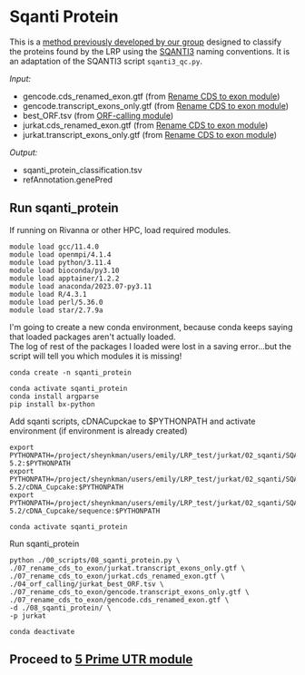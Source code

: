 # Sqanti Protein
This is a [method previously developed by our group](https://github.com/sheynkman-lab/Long-Read-Proteogenomics/tree/main/modules/sqanti_protein) designed to classify the proteins found by the LRP using the [SQANTI3](https://github.com/ConesaLab/SQANTI3) naming conventions. It is an adaptation of the SQANTI3 script `sqanti3_qc.py`. <br />

_Input:_ <br />
- gencode.cds_renamed_exon.gtf (from [Rename CDS to exon module](https://github.com/efwatts/LRP_Troubleshooting/tree/main/07_rename_cds_to_exon))
- gencode.transcript_exons_only.gtf (from [Rename CDS to exon module](https://github.com/efwatts/LRP_Troubleshooting/tree/main/07_rename_cds_to_exon))
- best_ORF.tsv (from [ORF-calling module](https://github.com/efwatts/LRP_Troubleshooting/tree/main/04_orf-calling))
- jurkat.cds_renamed_exon.gtf (from [Rename CDS to exon module](https://github.com/efwatts/LRP_Troubleshooting/tree/main/07_rename_cds_to_exon))
- jurkat.transcript_exons_only.gtf (from [Rename CDS to exon module](https://github.com/efwatts/LRP_Troubleshooting/tree/main/07_rename_cds_to_exon))
  
_Output:_
- sqanti_protein_classification.tsv
- refAnnotation.genePred

## Run sqanti_protein
If running on Rivanna or other HPC, load required modules.
```
module load gcc/11.4.0  
module load openmpi/4.1.4
module load python/3.11.4
module load bioconda/py3.10
module load apptainer/1.2.2
module load anaconda/2023.07-py3.11
module load R/4.3.1 
module load perl/5.36.0 
module load star/2.7.9a 
```
I'm going to create a new conda environment, because conda keeps saying that loaded packages aren't actually loaded. <br />
The log of rest of the packages I loaded were lost in a saving error...but the script will tell you which modules it is missing!
```
conda create -n sqanti_protein

conda activate sqanti_protein
conda install argparse
pip install bx-python
```
Add sqanti scripts, cDNACupckae to $PYTHONPATH and activate environment (if environment is already created)
```
export PYTHONPATH=/project/sheynkman/users/emily/LRP_test/jurkat/02_sqanti/SQANTI3-5.2:$PYTHONPATH
export PYTHONPATH=/project/sheynkman/users/emily/LRP_test/jurkat/02_sqanti/SQANTI3-5.2/cDNA_Cupcake:$PYTHONPATH
export PYTHONPATH=/project/sheynkman/users/emily/LRP_test/jurkat/02_sqanti/SQANTI3-5.2/cDNA_Cupcake/sequence:$PYTHONPATH

conda activate sqanti_protein
```
Run sqanti_protein
```
python ./00_scripts/08_sqanti_protein.py \
./07_rename_cds_to_exon/jurkat.transcript_exons_only.gtf \
./07_rename_cds_to_exon/jurkat.cds_renamed_exon.gtf \
./04_orf_calling/jurkat_best_ORF.tsv \
./07_rename_cds_to_exon/gencode.transcript_exons_only.gtf \
./07_rename_cds_to_exon/gencode.cds_renamed_exon.gtf \
-d ./08_sqanti_protein/ \
-p jurkat

conda deactivate
```

## Proceed to [5 Prime UTR module](https://github.com/efwatts/LRP_Troubleshooting/tree/main/09_5p_utr)
